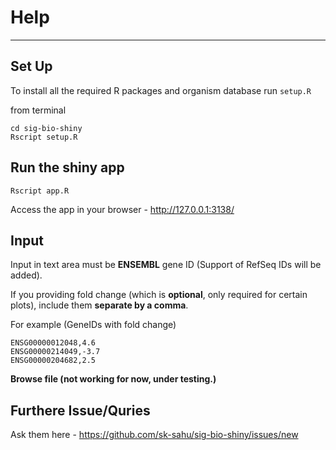 # Help
***

## Set Up
To install all the required R packages and organism database run `setup.R`

from terminal
```
cd sig-bio-shiny
Rscript setup.R
```

## Run the shiny app
```
Rscript app.R
```
Access the app in your browser - 
http://127.0.0.1:3138/

## Input 
Input in text area must be **ENSEMBL** gene ID (Support of RefSeq IDs will be added).

If you providing fold change (which is **optional**, only required for certain plots), include them **separate by a comma**.

For example (GeneIDs with fold change)
```
ENSG00000012048,4.6
ENSG00000214049,-3.7
ENSG00000204682,2.5
```
**Browse file (not working for now, under testing.)**

## Furthere Issue/Quries
Ask them here - https://github.com/sk-sahu/sig-bio-shiny/issues/new